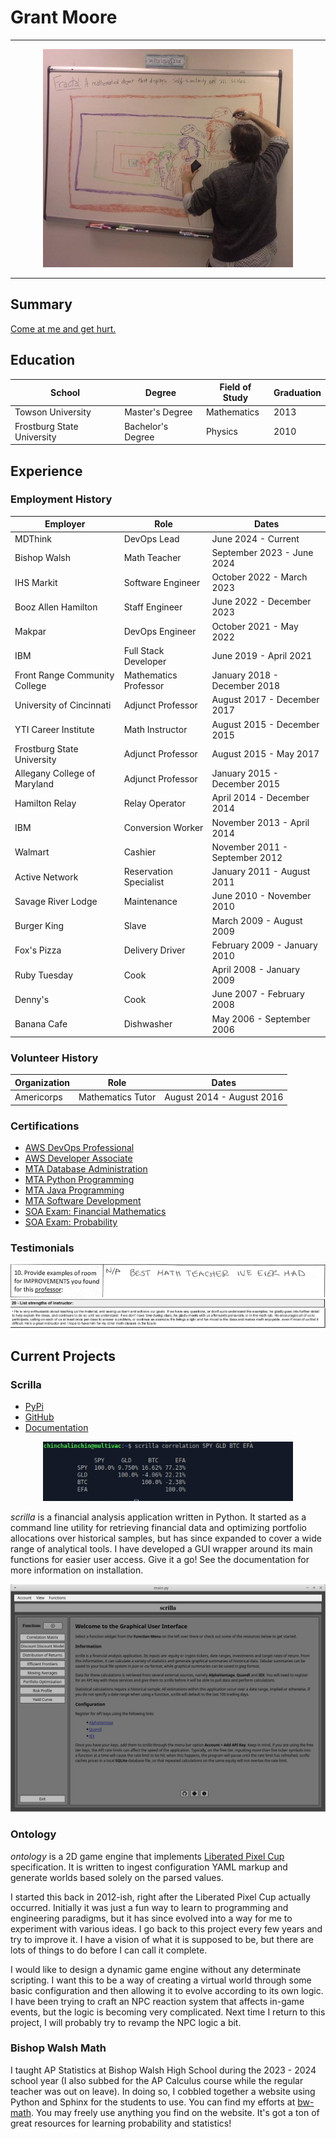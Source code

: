 # Grant Moore

---

<div align="center">
    <img src="./assets/fractal_me.jpg" alt="fractal me" width="400" />
</div>

---

## Summary

[Come at me and get hurt.](https://www.chess.com/member/thegrapesofmath)

## Education

|  School  |  Degree  | Field of Study | Graduation |
|--------- | -------  | -------------- | ---------- |
| Towson University | Master's Degree | Mathematics | 2013 |
| Frostburg State University | Bachelor's Degree | Physics | 2010 |


## Experience

### Employment History 

| Employer  | Role  | Dates |
| --------  | ----  | ----- |
| MDThink    | DevOps Lead       | June 2024 - Current |
| Bishop Walsh | Math Teacher | September 2023 - June 2024 |
| IHS Markit | Software Engineer | October 2022 - March 2023 |
| Booz Allen Hamilton | Staff Engineer | June 2022 - December 2023 |
| Makpar | DevOps Engineer | October 2021 - May 2022 |
| IBM | Full Stack Developer | June 2019 - April 2021 |
| Front Range Community College | Mathematics Professor | January 2018 - December 2018 |
| University of Cincinnati | Adjunct Professor | August 2017 - December 2017 |
| YTI Career Institute | Math Instructor | August 2015 - December 2015 |
| Frostburg State University | Adjunct Professor | August 2015 - May 2017 | 
| Allegany College of Maryland | Adjunct Professor | January 2015 - December 2015 |
| Hamilton Relay | Relay Operator | April 2014 - December 2014 |
| IBM | Conversion Worker | November 2013 - April 2014 | 
| Walmart | Cashier | November 2011 - September 2012 |
| Active Network | Reservation Specialist | January 2011 - August 2011 |
| Savage River Lodge | Maintenance | June 2010 - November 2010 |
| Burger King | Slave | March 2009 - August 2009 | 
| Fox's Pizza | Delivery Driver |  February 2009 - January 2010 |
| Ruby Tuesday | Cook |  April 2008 - January 2009 |
| Denny's | Cook | June 2007 - February 2008 | 
| Banana Cafe | Dishwasher | May 2006 - September 2006 | 

### Volunteer History

| Organization | Role | Dates | 
| ------------ | ---- | ----- | 
| Americorps | Mathematics Tutor | August 2014 - August 2016 |

### Certifications

- [AWS DevOps Professional](./assets/AWS_DEVOPS.png)
- [AWS Developer Associate](./assets/AWS_DEVELOPER.png)
- [MTA Database Administration](./assets/MTA_DATABASE.png)
- [MTA Python Programming](./assets/MTA_PYTHON.png)
- [MTA Java Programming](/assets/MTA_JAVA.png)
- [MTA Software Development](./assets/MTA_SOFTWARE.png)
- [SOA Exam: Financial Mathematics](./assets/SOA_EXAM_FM.png)
- [SOA Exam: Probability](./assets/SOA_EXAM_P.png)

### Testimonials

![Math 201: Calculus I](./assets/testimonial_math_201.jpg)
![Phys 215: Principles of Mechanics](./assets/testimonial_phys_215.jpg)

## Current Projects

### Scrilla
- [PyPi](https://pypi.org/project/scrilla/)
- [GitHub](https://github.com/chinchalinchin/scrilla)
- [Documentation](https://chinchalinchin.github.io/scrilla/)


<div align="center">
    <img src="./assets/scrilla_example_ii.png" alt="scrilla then" width="400" />
</div>

*scrilla* is a financial analysis application written in Python. It started as a command line utility for retrieving financial data and optimizing portfolio allocations over historical samples, but has since expanded to cover a wide range of analytical tools. I have developed a GUI wrapper around its main functions for easier user access. Give it a go! See the documentation for more information on installation.

![scrilla now](./assets/scrilla_gui.png)

### Ontology

*ontology* is a 2D game engine that implements [Liberated Pixel Cup](https://lpc.opengameart.org/) specification. It is written to ingest configuration YAML markup and generate worlds based solely on the parsed values. 

I started this back in 2012-ish, right after the Liberated Pixel Cup actually occurred. Initially it was just a fun way to learn to programming and engineering paradigms, but it has since evolved into a way for me to experiment with various ideas. I go back to this project every few years and try to improve it. I have a vision of what it is supposed to be, but there are lots of things to do before I can call it complete.

I would like to design a dynamic game engine without any determinate scripting. I want this to be a way of creating a virtual world through some basic configuration and then allowing it to evolve according to its own logic. I have been trying to craft an NPC reaction system that affects in-game events, but the logic is becoming very complicated. Next time I return to this project, I will probably try to revamp the NPC logic a bit.

### Bishop Walsh Math

I taught AP Statistics at Bishop Walsh High School during the 2023 - 2024 school year (I also subbed for the AP Calculus course while the regular teacher was out on leave). In doing so, I cobbled together a website using Python and Sphinx for the students to use. You can find my efforts at [bw-math](https://bishopwalshmath.org). You may freely use anything you find on the website. It's got a ton of great resources for learning probability and statistics!
